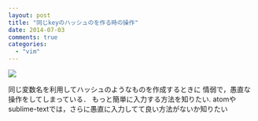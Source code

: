 ```yaml
---
layout: post
title: "同じkeyのハッシュのを作る時の操作"
date: 2014-07-03
comments: true
categories:
  - "vim"
---
```


<img class="u-max-full-width" src="http://i.gyazo.com/aa2a62f42d40670cbfb4a9edb48e0ed0.gif"/>

同じ変数名を利用してハッシュのようなものを作成するときに
情弱で，愚直な操作をしてしまっている．
もっと簡単に入力する方法を知りたい.
atomやsublime-textでは，さらに愚直に入力してて良い方法がないか知りたい
